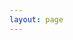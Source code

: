 ```yaml
---
layout: page
---
```


<script setup>
import {
  VPTeamPage,
  VPTeamPageTitle,
  VPTeamMembers
} from 'vitepress/theme'

const members = [
  {
    avatar: 'https://www.github.com/Fl0wyn.png',
    name: 'Florian',
    title: "Web Developer & SysAdmin",
    links: [{ icon: 'github', link: 'https://github.com/Fl0wyn' }]
  },
]
</script>

<VPTeamPage>
  <VPTeamPageTitle>
      <template #title>
      Welcome to my Wiki
    </template>
  </VPTeamPageTitle>
  <VPTeamMembers size="medium" :members="members" />
</VPTeamPage>
